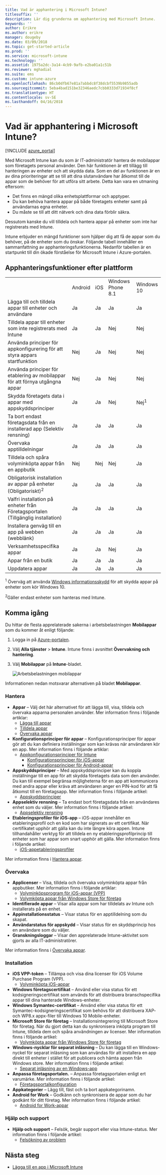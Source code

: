 ```yaml
---
title: Vad är apphantering i Microsoft Intune?
titlesuffix: ''
description: Lär dig grunderna om apphantering med Microsoft Intune.
keywords: ''
author: Erikre
ms.author: erikre
manager: dougeby
ms.date: 03/09/2018
ms.topic: get-started-article
ms.prod: ''
ms.service: microsoft-intune
ms.technology: ''
ms.assetid: 1975a2dc-3a14-4cb9-9afb-e2ba01a1c51b
ms.reviewer: mghadial
ms.suite: ems
ms.custom: intune-azure
ms.openlocfilehash: 86cb0dfb67e81a7abbdc8f38dcbf5539b9855adb
ms.sourcegitcommit: 5eba4bad151be32346aedc7cbb0333d71934f8cf
ms.translationtype: HT
ms.contentlocale: sv-SE
ms.lasthandoff: 04/16/2018
---
```

# <a name="what-is-microsoft-intune-app-management"></a>Vad är apphantering i Microsoft Intune?


[!INCLUDE [azure_portal](./includes/azure_portal.md)]

Med Microsoft Intune kan du som är IT-administratör hantera de mobilappar som företagets personal använder. Den här funktionen är ett tillägg till hanteringen av enheter och att skydda data. Som en del av funktionen är en av dina prioriteringar att se till att dina slutanvändare har åtkomst till de appar som de behöver för att utföra sitt arbete. Detta kan vara en utmaning eftersom:
- Det finns en mängd olika enhetsplattformar och apptyper.
- Du kan behöva hantera appar på både företagets enheter samt på användarnas egna enheter.
- Du måste se till att ditt nätverk och dina data förblir säkra.

Dessutom kanske du vill tilldela och hantera appar på enheter som inte har registrerats med Intune.

Intune erbjuder en mängd funktioner som hjälper dig att få de appar som du behöver, på de enheter som du önskar. Följande tabell innehåller en sammanfattning av apphanteringsfunktionerna. Nedanför tabellen är en startpunkt till din ökade förståelse för Microsoft Intune i Azure-portalen.

## <a name="app-management-capabilities-by-platform"></a>Apphanteringsfunktioner efter plattform

||||||
|-|-|-|-|-|
|&nbsp; |Android|iOS|Windows Phone 8.1|Windows 10|
|Lägga till och tilldela appar till enheter och användare|Ja|Ja|Ja|Ja|
|Tilldela appar till enheter som inte registrerats med Intune|Ja|Ja|Nej|Nej|
|Använda principer för appkonfigurering för att styra appars startfunktion|Nej|Ja|Nej|Nej|
|Använda principer för etablering av mobilappar för att förnya utgångna appar|Nej|Ja|Nej|Nej|
|Skydda företagets data i appar med appskyddsprinciper|Ja|Ja|Nej|Nej<sup>1</sup>|
|Ta bort endast företagsdata från en installerad app (Selektiv rensning)|Ja|Ja|Ja|Ja|
|Övervaka apptilldelningar|Ja|Ja|Ja|Ja|
|Tilldela och spåra volyminköpta appar från en appbutik|Nej|Nej|Nej|Ja|
|Obligatorisk installation av appar på enheter (Obligatoriskt)<sup>2</sup>|Ja|Ja|Ja|Ja|
|Valfri installation på enheter från Företagsportalen (Tillgänglig installation)|Ja|Ja|Ja|Ja|
|Installera genväg till en app på webben (webblänk)|Ja|Ja|Ja|Ja|
|Verksamhetsspecifika appar|Ja|Ja|Nej|Ja|
|Appar från en butik|Ja|Ja|Ja|Ja|
|Uppdatera appar|Ja|Ja|Ja|Ja|

<sup>1</sup> Överväg att använda [Windows informationsskydd](windows-information-protection-configure.md) för att skydda appar på enheter som kör Windows 10.

<sup>2</sup>Gäller endast enheter som hanteras med Intune.

## <a name="how-to-get-started"></a>Komma igång

Du hittar de flesta apprelaterade sakerna i arbetsbelastningen **Mobilappar** som du kommer åt enligt följande:

1. Logga in på [Azure-portalen](https://portal.azure.com).
2. Välj **Alla tjänster** > **Intune**. Intune finns i avsnittet **Övervakning och hantering**.
3. Välj **Mobilappar** på **Intune**-bladet.

    ![Arbetsbelastningen mobilappar](./media/apps-workload.png)

Informationen nedan motsvarar alternativen på bladet **Mobilappar**.

### <a name="manage"></a>Hantera
- **Appar** – Välj det här alternativet för att lägga till, visa, tilldela och övervaka apparna personalen använder. Mer information finns i följande artiklar:
    - [Lägga till appar](apps-add.md)
    - [Tilldela appar](apps-deploy.md)
    - [Övervaka appar](apps-monitor.md)
- **Konfigurationsprinciper för appar** – Konfigurationsprinciper för appar gör att du kan definiera inställningar som kan krävas när användaren kör en app. Mer information finns i följande artiklar:
    - [Appkonfigurationsprinciper för Intune](app-configuration-policies-overview.md)
        - [Konfigurationsprinciper för iOS-appar](app-configuration-policies-use-ios.md)
        - [Konfigurationsprinciper för Android-appar](app-configuration-policies-use-android.md)
- **Appskyddsprinciper** – Med appskyddsprinciper kan du koppla inställningar till en app för att skydda företagets data som den använder. Du kan till exempel begränsa möjligheterna för en app att kommunicera med andra appar eller kräva att användaren anger en PIN-kod för att få åtkomst till en företagsapp. Mer information finns i följande artikel:
    - [Appskyddsprinciper](app-protection-policies.md)
- **Appselektiv rensning** – Ta endast bort företagsdata från en användares enhet som du väljer. Mer information finns i följande artikel:
    - [Appselektiv rensning](apps-selective-wipe.md)
- **Etableringsprofiler för iOS-app** – iOS-appar innehåller en etableringsprofil och en kod som har signerats av ett certifikat. När certifikatet upphör att gälla kan du inte längre köra appen. Intune tillhandahåller verktyg för att tilldela en ny etableringsprofilprincip till enheter som har appar som snart upphör att gälla. Mer information finns i följande artikel:
    - [iOS-appetableringsprofiler](app-provisioning-profile-ios.md)

Mer information finns i [Hantera appar](app-management.md).

### <a name="monitor"></a>Övervaka
- **Applicenser** – Visa, tilldela och övervaka volyminköpta appar från appbutiker. Mer information finns i följande artiklar:
    - [Volyminköpsprogram för iOS-appar (VPP)](vpp-apps-ios.md)
    - [Volymköpta appar från Windows Store för företag](windows-store-for-business.md)
- **Identifierade appar** – Visar alla appar som har tilldelats av Intune och installerats på en enhet.
- **Appinstallationsstatus** – Visar status för en apptilldelning som du skapat.
- **Användarstatus för appskydd** – Visar status för en skyddsprincip hos en användare som du väljer.
- **Granskningsloggar** – Visar den apprelaterade Intune-aktivitet som gjorts av alla IT-administratörer.

Mer information finns i [Övervaka appar](apps-monitor.md).

### <a name="setup"></a>Installation
- **iOS VPP-token** – Tillämpa och visa dina licenser för iOS Volume Purchase Program (VPP).
    - [Volyminköpta iOS-appar](vpp-apps-ios.md)
- **Windows företagscertifikat** – Använd eller visa status för ett kodsigneringscertifikat som används för att distribuera branschspecifika appar till dina hanterade Windows-enheter.
- **Windows Symantec-certifikat** – Använd eller visa status för ett Symantec-kodsigneringscertifikat som behövs för att distribuera XAP- och WP8.x appx-filer till Windows 10 Mobile-enheter.
- **Microsoft Store för företag** – Installationsintegrering till Microsoft Store för företag. När du gjort detta kan du synkronisera inköpta program till Intune, tilldela dem och spåra användningen av licenser. Mer information finns i följande artikel:
    - [Volymköpta appar från Windows Store för företag](windows-store-for-business.md)
- **Windows-nycklar för separat inläsning** – Du kan lägga till en Windows-nyckel för separat inläsning som kan användas för att installera en app direkt till enheter i stället för att publicera och hämta appen från Windows store. Mer information finns i följande artikel:
    - [Separat inläsning av en Windows-app](app-sideload-windows.md)
- **Anpassa företagsportalen.** – Anpassa företagsportalen enligt ert varumärke. Mer information finns i följande artikel:
    - [Företagsportalkonfiguration](company-portal-app.md)
- **Appkategorier** – Lägg till, fäst och ta bort appkategorinamn.
- **Android for Work** – Godkänn och synkronisera de appar som du har godkänt för ditt företag. Mer information finns i följande artikel:
    - [Android for Work-appar](apps-add-android-for-work.md)

### <a name="help-and-support"></a>Hjälp och support
- **Hjälp och support** – Felsök, begär support eller visa Intune-status. Mer information finns i följande artikel:
    - [Felsökning av problem](help-desk-operators.md)

## <a name="next-steps"></a>Nästa steg

- [Lägga till en app i Microsoft Intune](apps-add.md)
